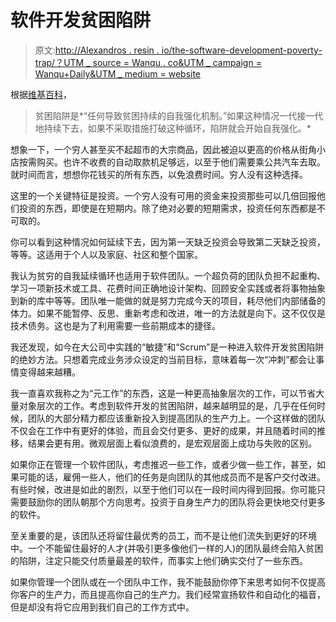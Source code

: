 # 软件开发贫困陷阱

> 原文:[http://Alexandros . resin . io/the-software-development-poverty-trap/？UTM _ source = Wanqu . co&UTM _ campaign = Wanqu+Daily&UTM _ medium = website](http://alexandros.resin.io/the-software-development-poverty-trap/?utm_source=wanqu.co&utm_campaign=Wanqu+Daily&utm_medium=website)



根据[维基百科](https://en.wikipedia.org/wiki/Poverty_trap)，

> 贫困陷阱是*“任何导致贫困持续的自我强化机制。”如果这种情况一代接一代地持续下去，如果不采取措施打破这种循环，陷阱就会开始自我强化。*

想象一下，一个穷人甚至买不起超市的大宗商品，因此被迫以更高的价格从街角小店按需购买。也许不收费的自动取款机足够远，以至于他们需要乘公共汽车去取。就时间而言，想想你花钱买的所有东西，以免浪费时间。穷人没有这种选择。

这里的一个关键特征是投资。一个穷人没有可用的资金来投资那些可以几倍回报他们投资的东西，即使是在短期内。除了绝对必要的短期需求，投资任何东西都是不可取的。

你可以看到这种情况如何延续下去，因为第一天缺乏投资会导致第二天缺乏投资，等等。这适用于个人以及家庭、社区和整个国家。

我认为贫穷的自我延续循环也适用于软件团队。一个超负荷的团队负担不起重构、学习一项新技术或工具、花费时间正确地设计架构、回顾安全实践或者将事物抽象到新的库中等等。团队唯一能做的就是努力完成今天的项目，耗尽他们内部储备的体力。如果不能暂停、反思、重新考虑和改进，唯一的方法就是向下。这不仅仅是技术债务。这也是为了利用需要一些前期成本的捷径。

我还发现，如今在大公司中实践的“敏捷”和“Scrum”是一种进入软件开发贫困陷阱的绝妙方法。只想着完成业务涉众设定的当前目标，意味着每一次“冲刺”都会让事情变得越来越糟。

我一直喜欢我称之为“元工作”的东西，这是一种更高抽象层次的工作，可以节省大量对象层次的工作。考虑到软件开发的贫困陷阱，越来越明显的是，几乎在任何时候，团队的大部分精力都应该重新投入到提高团队的生产力上。一个这样做的团队不仅会在工作中有更好的体验，而且会交付更多、更好的成果，并且随着时间的推移，结果会更有用。微观层面上看似浪费的，是宏观层面上成功与失败的区别。

如果你正在管理一个软件团队，考虑推迟一些工作，或者少做一些工作，甚至，如果可能的话，雇佣一些人，他们的任务是向团队的其他成员而不是客户交付改进。有些时候，改进是如此的剧烈，以至于他们可以在一段时间内得到回报。你可能只需要鼓励你的团队朝那个方向思考。投资于自身生产力的团队将会更快地交付更多的软件。

至关重要的是，该团队还将留住最优秀的员工，而不是让他们流失到更好的环境中。一个不能留住最好的人才(并吸引更多像他们一样的人)的团队最终会陷入贫困的陷阱，注定只能交付质量最差的软件，而事实上他们确实交付了一些东西。

如果你管理一个团队或在一个团队中工作，我不能鼓励你停下来思考如何不仅提高你客户的生产力，而且提高你自己的生产力。我们经常宣扬软件和自动化的福音，但是却没有将它应用到我们自己的工作方式中。

